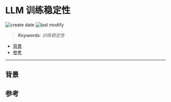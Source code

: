 LLM 训练稳定性
===
<!--START_SECTION:badge-->
![create date](https://img.shields.io/static/v1?label=create%20date&message=2025-09-23&label_color=gray&color=lightsteelblue&style=flat-square)
![last modify](https://img.shields.io/static/v1?label=last%20modify&message=2025-09-25%2003%3A17%3A40&label_color=gray&color=thistle&style=flat-square)
<!--END_SECTION:badge-->
<!--info
date: 2025-09-23 13:57:03
toc_title: 'LLM 训练稳定性'
top: false
draft: false
hidden: true
omit_in_tag_toc: false
section_number: false
level: 0
tags: [llm]
-->

<!--START_SECTION:keywords-->
> ***Keywords**: 训练稳定性*
<!--END_SECTION:keywords-->

<!--START_SECTION:paper_title-->
<!--END_SECTION:paper_title-->

<!--START_SECTION:toc-->
- [背景](#背景)
- [参考](#参考)
<!--END_SECTION:toc-->

---

## 背景


## 参考
